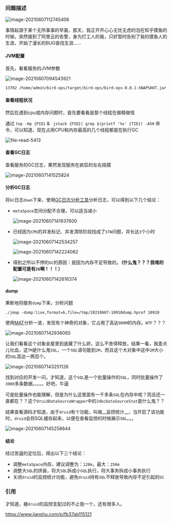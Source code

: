 ### 问题描述

![image-20210607112745406](https://typroa12138.oss-cn-hangzhou.aliyuncs.com/image/2021/06/2021060711274545.png)

事情起源于某个无所事事的早晨，那天，我正开开心心无忧无虑的泡在知乎摸鱼的时候，突然接到了阿里云的告警，身为打工人的我，只好暂时告别了我的摸鱼人的生涯，开始了漫长的BUG查找生涯......

#### JVM配置

首先，看看服务的JVM参数

![image-20210607094543921](https://typroa12138.oss-cn-hangzhou.aliyuncs.com/image/2021/06/2021060709454343.png)

```bash
13702 /home/admin/bird-ops/target/bird-ops/bird-ops-0.0.1-SNAPSHOT.jar -Xms2g -Xmx2g -XX:MetaspaceSize=256m -XX:MaxMetaspaceSize=512m -Xmn1024m -XX:MaxDirectMemorySize=512m -XX:SurvivorRatio=10 -XX:+UseConcMarkSweepGC -XX:CMSMaxAbortablePrecleanTime=5000 -XX:+CMSClassUnloadingEnabled -XX:CMSInitiatingOccupancyFraction=80 -XX:+UseCMSInitiatingOccupancyOnly -XX:+ExplicitGCInvokesConcurrent -Dsun.rmi.dgc.server.gcInterval=2592000000 -Dsun.rmi.dgc.client.gcInterval=2592000000 -XX:ParallelGCThreads=2 -Xloggc:/home/admin/logs/gc.log -XX:+PrintGCDetails -XX:+PrintGCDateStamps -XX:+HeapDumpOnOutOfMemoryError -XX:HeapDumpPath=/home/admin/logs/java.hprof -Djava.awt.headless=true -Dsun.net.client.defaultConnectTimeout=10000 -Dsun.net.client.defaultReadTimeout=30000 -DJM.LOG.PATH=/home/admin/logs -DJM.SNAPSHOT.PATH=/home/admin/snapshots -Dfile.encoding=UTF-8 -Dhsf.publish.delayed=true -Dproject.name=bird-ops -Dpandora.boot.wait=true -Dlog4j.defaultInitOverride=true -Dserver.port=7001 -Dmanagement.port=7002 -Dspring.profiles.active=ol -Dapp.location=/home/admin/bird-ops/target/bird-ops
```

#### 查看线程状况

然后在遇到cpu或内存问题时，首先要看看是那个线程在做精做怪

通过 `top -Hp {PID}` & ` jstack {PID}| grep $(printf '%x' {TID}) -A50` 命令，可以知道，现在占用CPU和内存最高的几个线程都是在执行GC

![file-read-5413](https://typroa12138.oss-cn-hangzhou.aliyuncs.com/image/2021/06/202106071412044.png)

#### 查看GC日志

查看服务的GC日志，果然发现服务在疯狂的左右摇摆

![image-20210607141525824](https://typroa12138.oss-cn-hangzhou.aliyuncs.com/image/2021/06/2021060714152525.png)

#### 分析GC日志

将`GC`日志`down`下来，使用[GC日志分析工具](https://gceasy.io/)分析日志，可以得到以下几个结论：

-   `metaSpace`空间分配不合理，可以适当减小

    ![image-20210607141937600](https://typroa12138.oss-cn-hangzhou.aliyuncs.com/image/2021/06/2021060714193737.png)

-   已经因为`CMS`的并发标记、并发清除阶段找成了`STW`问题，并长达`3`个小时

    ![image-20210607142534257](https://typroa12138.oss-cn-hangzhou.aliyuncs.com/image/2021/06/2021060714253434.png)

    ![image-20210607142224062](https://typroa12138.oss-cn-hangzhou.aliyuncs.com/image/2021/06/2021060714222424.png)

-   得到之所以不停的`GC`的原因：是因为内存不足导致的。__（什么鬼？？？我堆的配置可是有`2G`啊！！！）__

    ![image-20210607142616374](https://typroa12138.oss-cn-hangzhou.aliyuncs.com/image/2021/06/2021060714261616.png)

#### dump

果断地将服务`dump`下来，分析问题

```shell
./jmap -dump:live,format=b,file=/tmp/20210607-10910dump.hprof 10910
```

使用[MAT](http://www.eclipse.org/mat/)分析一波，发现有个神奇的对象，它占用了高达`900M`的内存。`WTF`？？？

![image-20210607142936065](https://typroa12138.oss-cn-hangzhou.aliyuncs.com/image/2021/06/2021060714293636.png)

让我们看看这个对象金屋里到底藏了什么娇，这么不舍得释放，结果一看，我差点儿吐血，这`TM`是什么鬼`SQL`，一个`SQL`语句能到`2M`，而且这个大对象中这中`2M`大小的`SQL`高达一两百个。

![image-20210607143251126](https://typroa12138.oss-cn-hangzhou.aliyuncs.com/image/2021/06/2021060714325252.png)

找到对应的开发一问，才知道，这个`SQL`是一个批量操作的`SQL`，同时批量操作了`3000`多条数据。。。。。好吧，牛逼

可是批量操作也能理解，但是为什么这里面有一千多条`SQL`在内存中呢？而且还一直都在？？这个`DruidDataSourceWrapper`中的`JdbcDataSourceStat`是什么鬼？？

结果查看源码才知道，由于`druid`有个功能，叫做__监控统计__，当开启了该功能时，`druid`会将SQL缓存起来，以便在查看监控的时候展示`SQL`。。。

![image-20210607145258644](https://typroa12138.oss-cn-hangzhou.aliyuncs.com/image/2021/06/2021060714525858.png)

#### 结论

经过苦逼的定位后，得出以下三个结论：

-   调整`metaSpace`内存，建议调整为：`128m`，最大：`256m`
-   调整大`SQL`的拼装，将大`SQL`拆成小`SQL`执行，将大事务拆成小事务执行
-   关闭`druid`的监控统计功能，避免`druid`持有`SQL`不释放导致内存不足引起的`GC`



### 引用

才知道，被`druid`的监控支配过的不止我一个，还有很多人。

https://www.jianshu.com/p/fb37ab115121